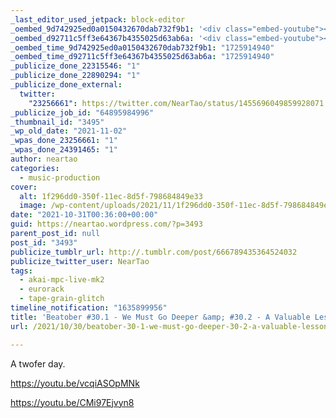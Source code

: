 ```yaml
---
_last_editor_used_jetpack: block-editor
_oembed_9d742925ed0a0150432670dab732f9b1: '<div class="embed-youtube"><iframe title="Beatober2021 #30.1 - We Must Go Deeper" width="750" height="422" src="https://www.youtube.com/embed/vcqiASOpMNk?feature=oembed" frameborder="0" allow="accelerometer; autoplay; clipboard-write; encrypted-media; gyroscope; picture-in-picture; web-share" referrerpolicy="strict-origin-when-cross-origin" allowfullscreen></iframe></div>'
_oembed_d92711c5ff3e64367b4355025d63ab6a: '<div class="embed-youtube"><iframe title="Beatober2021 #30.2 - A Valuable Lesson" width="750" height="422" src="https://www.youtube.com/embed/CMi97Ejvyn8?feature=oembed" frameborder="0" allow="accelerometer; autoplay; clipboard-write; encrypted-media; gyroscope; picture-in-picture; web-share" referrerpolicy="strict-origin-when-cross-origin" allowfullscreen></iframe></div>'
_oembed_time_9d742925ed0a0150432670dab732f9b1: "1725914940"
_oembed_time_d92711c5ff3e64367b4355025d63ab6a: "1725914940"
_publicize_done_22315546: "1"
_publicize_done_22890294: "1"
_publicize_done_external:
  twitter:
    "23256661": https://twitter.com/NearTao/status/1455696049859928071
_publicize_job_id: "64895984996"
_thumbnail_id: "3495"
_wp_old_date: "2021-11-02"
_wpas_done_23256661: "1"
_wpas_done_24391465: "1"
author: neartao
categories:
  - music-production
cover:
  alt: 1f296dd0-350f-11ec-8d5f-798684849e33
  image: /wp-content/uploads/2021/11/1f296dd0-350f-11ec-8d5f-798684849e33.png
date: "2021-10-31T00:36:00+00:00"
guid: https://neartao.wordpress.com/?p=3493
parent_post_id: null
post_id: "3493"
publicize_tumblr_url: http://.tumblr.com/post/666789435364524032
publicize_twitter_user: NearTao
tags:
  - akai-mpc-live-mk2
  - eurorack
  - tape-grain-glitch
timeline_notification: "1635899956"
title: 'Beatober #30.1 - We Must Go Deeper &amp; #30.2 - A Valuable Lesson'
url: /2021/10/30/beatober-30-1-we-must-go-deeper-30-2-a-valuable-lesson/

---
```

A twofer day.

https://youtu.be/vcqiASOpMNk

https://youtu.be/CMi97Ejvyn8
